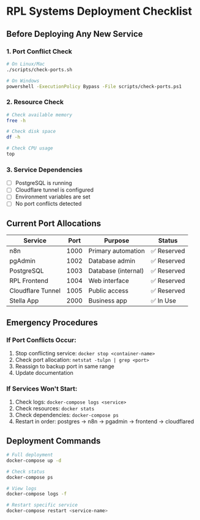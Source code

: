 # RPL Systems Deployment Checklist

## Before Deploying Any New Service

### 1. Port Conflict Check
```bash
# On Linux/Mac
./scripts/check-ports.sh

# On Windows
powershell -ExecutionPolicy Bypass -File scripts/check-ports.ps1
```

### 2. Resource Check
```bash
# Check available memory
free -h

# Check disk space
df -h

# Check CPU usage
top
```

### 3. Service Dependencies
- [ ] PostgreSQL is running
- [ ] Cloudflare tunnel is configured
- [ ] Environment variables are set
- [ ] No port conflicts detected

## Current Port Allocations

| Service | Port | Purpose | Status |
|---------|------|---------|--------|
| n8n | 1000 | Primary automation | ✅ Reserved |
| pgAdmin | 1002 | Database admin | ✅ Reserved |
| PostgreSQL | 1003 | Database (internal) | ✅ Reserved |
| RPL Frontend | 1004 | Web interface | ✅ Reserved |
| Cloudflare Tunnel | 1005 | Public access | ✅ Reserved |
| Stella App | 2000 | Business app | ✅ In Use |

## Emergency Procedures

### If Port Conflicts Occur:
1. Stop conflicting service: `docker stop <container-name>`
2. Check port allocation: `netstat -tulpn | grep <port>`
3. Reassign to backup port in same range
4. Update documentation

### If Services Won't Start:
1. Check logs: `docker-compose logs <service>`
2. Check resources: `docker stats`
3. Check dependencies: `docker-compose ps`
4. Restart in order: postgres → n8n → pgadmin → frontend → cloudflared

## Deployment Commands

```bash
# Full deployment
docker-compose up -d

# Check status
docker-compose ps

# View logs
docker-compose logs -f

# Restart specific service
docker-compose restart <service-name>
```
